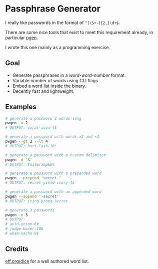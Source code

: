# Passphrase Generator

I really like passwords in the format of `^(\S+-){2,}\d+$`.

There are some nice tools that exist to meet this requirement already,
in particular [pgen](https://github.com/ctsrc/Pgen).

I wrote this one mainly as a programming exercise.

## Goal

* Generate passphrases in a *word-word-number* format.
* Variable number of words using CLI flags
* Embed a word list inside the binary.
* Decently fast and lightweight.

## Examples

```bash
# generate a password 2 words long
pwgen -w 2
# OUTPUT: coral-icon-4$

# generate a password with words >2 and <4
pwgen --gt 2 --lt 4
# OUTPUT: hurt-lash-10!

# generate a password with a custom delimiter
pwgen -d '&'
# OUTPUT: foil&ramp&6%

# generate a password with a prepended word
pwgen --prepend 'secret-'
# OUTPUT: secret-yield-ivory-4&

# generate a password with an appended word
pwgen --append '-secret'
# OUTPUT: icing-prong-secret

# generate 3 passwords
pwgen -n 3
# OUTPUT:
# avid-union-6#
# judge-boxer-10&
# wham-nacho-9$
```

## Credits

[eff.org/dice](https://www.eff.org/dice) for a well authored word list.
